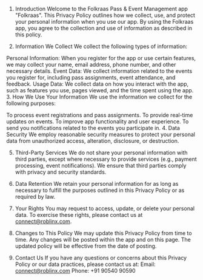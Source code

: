 1. Introduction
Welcome to the Folkraas Pass & Event Management app "Folkraas". This Privacy Policy outlines how we collect, use, and protect your personal information when you use our app. By using the Folkraas app, you agree to the collection and use of information as described in this policy.

2. Information We Collect
We collect the following types of information:

Personal Information: When you register for the app or use certain features, we may collect your name, email address, phone number, and other necessary details.
Event Data: We collect information related to the events you register for, including pass assignments, event attendance, and feedback.
Usage Data: We collect data on how you interact with the app, such as features you use, pages viewed, and the time spent using the app.
3. How We Use Your Information
We use the information we collect for the following purposes:

To process event registrations and pass assignments.
To provide real-time updates on events.
To improve app functionality and user experience.
To send you notifications related to the events you participate in.
4. Data Security
We employ reasonable security measures to protect your personal data from unauthorized access, alteration, disclosure, or destruction.

5. Third-Party Services
We do not share your personal information with third parties, except where necessary to provide services (e.g., payment processing, event notifications). We ensure that third parties comply with privacy and security standards.

6. Data Retention
We retain your personal information for as long as necessary to fulfill the purposes outlined in this Privacy Policy or as required by law.

7. Your Rights
You may request to access, update, or delete your personal data. To exercise these rights, please contact us at connect@roblinx.com.

8. Changes to This Policy
We may update this Privacy Policy from time to time. Any changes will be posted within the app and on this page. The updated policy will be effective from the date of posting.

9. Contact Us
If you have any questions or concerns about this Privacy Policy or our data practices, please contact us at:
Email: connect@roblinx.com
Phone: +91 90540 90590
